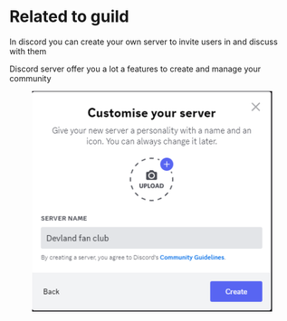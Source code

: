 # Related to guild

In discord you can create your own server to invite users in and discuss with them

Discord server offer you a lot a features to create and manage your community

<figure><img src="../../.gitbook/assets/image (5).png" alt=""><figcaption></figcaption></figure>
